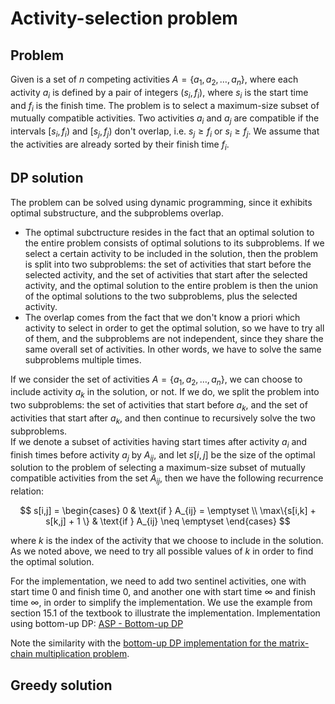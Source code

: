 # Activity-selection problem

## Problem

Given is a set of $n$ competing activities $A = \{a_1, a_2, \dots, a_n\}$, where each activity $a_i$ is defined by a pair of integers $(s_i, f_i)$, where $s_i$ is the start time and $f_i$ is the finish time. The problem is to select a maximum-size subset of mutually compatible activities. Two activities $a_i$ and $a_j$ are compatible if the intervals $[s_i, f_i)$ and $[s_j, f_j)$ don't overlap, i.e. $s_j \geq f_i$ or $s_i \geq f_j$. We assume that the activities are already sorted by their finish time $f_i$.

## DP solution

The problem can be solved using dynamic programming, since it exhibits optimal substructure, and the subproblems overlap.

- The optimal subctructure resides in the fact that an optimal solution to the entire problem consists of optimal solutions to its subproblems. If we select a certain activity to be included in the solution, then the problem is split into two subproblems: the set of activities that start before the selected activity, and the set of activities that start after the selected activity, and the optimal solution to the entire problem is then the union of the optimal solutions to the two subproblems, plus the selected activity.
- The overlap comes from the fact that we don't know a priori which activity to select in order to get the optimal solution, so we have to try all of them, and the subproblems are not independent, since they share the same overall set of activities. In other words, we have to solve the same subproblems multiple times.

If we consider the set of activities $A = \{a_1, a_2, \dots, a_n\}$, we can choose to include activity $a_k$ in the solution, or not. If we do, we split the problem into two subproblems: the set of activities that start before $a_k$, and the set of activities that start after $a_k$, and then continue to recursively solve the two subproblems.  
If we denote a subset of activities having start times after activity $a_i$ and finish times before activity $a_j$ by $A_{ij}$, and let $s[i,j]$ be the size of the optimal solution to the problem of selecting a maximum-size subset of mutually compatible activities from the set $A_{ij}$, then we have the following recurrence relation:

$$
s[i,j] =  
\begin{cases}
0 & \text{if } A_{ij} = \emptyset \\
\max\{s[i,k] + s[k,j] + 1 \} & \text{if } A_{ij} \neq \emptyset
\end{cases}
$$

where $k$ is the index of the activity that we choose to include in the solution. As we noted above, we need to try all possible values of $k$ in order to find the optimal solution.

For the implementation, we need to add two sentinel activities, one with start time $0$ and finish time $0$, and another one with start time $\infty$ and finish time $\infty$, in order to simplify the implementation. We use the example from section 15.1 of the textbook to illustrate the implementation.
Implementation using bottom-up DP: [ASP - Bottom-up DP](https://github.com/pl3onasm/AADS/blob/main/algorithms/greedy/activity-selection/asp-1.c)

Note the similarity with the [bottom-up DP implementation for the matrix-chain multiplication problem](https://github.com/pl3onasm/AADS/blob/main/algorithms/dynamic-programming/matrix-chain-mult/mcm-3.c).

## Greedy solution

